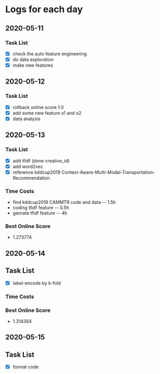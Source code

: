 # Logs for each day


## 2020-05-11

### Task List

- [x] check the auto feature engineering
- [x] do data exploration
- [x] make new features

## 2020-05-12

### Task List

- [x] rollback online score 1.0
- [x] add some new feature o1 and o2
- [x] data analysis

## 2020-05-13

### Task List

- [x] add ifidf (done creative_id)
- [x] add word2vec
- [x] reference kddcup2019 Context-Aware-Multi-Modal-Transportation-Recommendation

### Time Costs

- find kddcup2019 CAMMTR code and data -- 1.5h
- coding tfidf feature -- 0.5h
- genrate tfidf feature -- 4h

### Best Online Score
- 1.273774

## 2020-05-14

## Task List

- [x] label-encode by k-fold 

### Time Costs

### Best Online Score

- 1.314364

## 2020-05-15

## Task List

- [x] format code